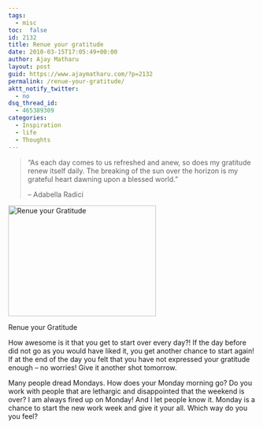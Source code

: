 ```yaml
---
tags: 
  - misc
toc:  false
id: 2132
title: Renue your gratitude
date: 2010-03-15T17:05:49+00:00
author: Ajay Matharu
layout: post
guid: https://www.ajaymatharu.com/?p=2132
permalink: /renue-your-gratitude/
aktt_notify_twitter:
  - no
dsq_thread_id:
  - 465389309
categories:
  - Inspiration
  - life
  - Thoughts
---
```

> &#8220;As each day comes to us refreshed and anew, so does my gratitude renew itself daily. The breaking of the sun over the horizon is my grateful heart dawning upon a blessed world.&#8221;
> 
> &#8211; Adabella Radici

<div id="attachment_2133" style="width: 310px" class="wp-caption aligncenter">
  <a href="https://www.ajaymatharu.com/wp-content/uploads/2010/03/gratitude2-saidaonline.jpg"><img src="https://www.ajaymatharu.com/wp-content/uploads/2010/03/gratitude2-saidaonline-300x225.jpg" alt="Renue your Gratitude" title="Renue your Gratitude" width="300" height="225" class="size-medium wp-image-2133" srcset="https://www.ajaymatharu.com/wp-content/uploads/2010/03/gratitude2-saidaonline-300x225.jpg 300w, https://www.ajaymatharu.com/wp-content/uploads/2010/03/gratitude2-saidaonline.jpg 458w" sizes="(max-width: 300px) 100vw, 300px" /></a>
  
  <p class="wp-caption-text">
    Renue your Gratitude
  </p>
</div>

How awesome is it that you get to start over every day?! If the day before did not go as you would have liked it, you get another chance to start again! If at the end of the day you felt that you have not expressed your gratitude enough &#8211; no worries! Give it another shot tomorrow.

Many people dread Mondays. How does your Monday morning go? Do you work with people that are lethargic and disappointed that the weekend is over? I am always fired up on Monday! And I let people know it. Monday is a chance to start the new work week and give it your all. Which way do you you feel?
